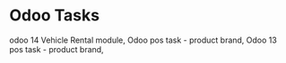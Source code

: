 # Odoo Tasks
odoo 14 Vehicle Rental module, 
Odoo pos task - product brand,
Odoo 13 pos task - product brand,
